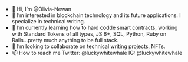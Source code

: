 - 👋 Hi, I’m @Olivia-Newan
- 👀 I’m interested in blockchain technology and its future applications. I specialize in technical writing. 
- 🌱 I’m currently learning how to hard codde smart contracts, working with Standard Tokens of all types, JS 6+, SQL, Python, Ruby on Rails...pretty much anything to be full stack. 
- 💞️ I’m looking to collaborate on technical writing projects, NFTs. 
- 📫 How to reach me 
Twitter: @luckywhitewhale 
IG: @luckywhitewhale 

<!---
Olivia-Newan/Olivia-Newan is a ✨ special ✨ repository because its `README.md` (this file) appears on your GitHub profile.
You can click the Preview link to take a look at your changes.
--->

